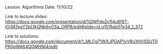 Lesson: Algorithms
Date: 11/10/22

Link to lecture slides: https://docs.google.com/presentation/d/1QlWFdp2cfI4u6f8T-IOrM2kgY2bLfkQNb6vOSa_ORP8/edit#slide=id.g1519ab07e34_1_372

Link to solutions: https://docs.google.com/document/d/1_MLCg71WXJPGAP1vV8UXtVjSSUT0PR0pWA64QGMHNI4/edit

